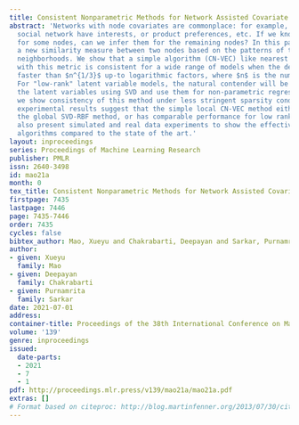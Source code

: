 ```yaml
---
title: Consistent Nonparametric Methods for Network Assisted Covariate Estimation
abstract: 'Networks with node covariates are commonplace: for example, people in a
  social network have interests, or product preferences, etc. If we know the covariates
  for some nodes, can we infer them for the remaining nodes? In this paper we propose
  a new similarity measure between two nodes based on the patterns of their 2-hop
  neighborhoods. We show that a simple algorithm (CN-VEC) like nearest neighbor regression
  with this metric is consistent for a wide range of models when the degree grows
  faster than $n^{1/3}$ up-to logarithmic factors, where $n$ is the number of nodes.
  For "low-rank" latent variable models, the natural contender will be to estimate
  the latent variables using SVD and use them for non-parametric regression. While
  we show consistency of this method under less stringent sparsity conditions, our
  experimental results suggest that the simple local CN-VEC method either outperforms
  the global SVD-RBF method, or has comparable performance for low rank models. We
  also present simulated and real data experiments to show the effectiveness of our
  algorithms compared to the state of the art.'
layout: inproceedings
series: Proceedings of Machine Learning Research
publisher: PMLR
issn: 2640-3498
id: mao21a
month: 0
tex_title: Consistent Nonparametric Methods for Network Assisted Covariate Estimation
firstpage: 7435
lastpage: 7446
page: 7435-7446
order: 7435
cycles: false
bibtex_author: Mao, Xueyu and Chakrabarti, Deepayan and Sarkar, Purnamrita
author:
- given: Xueyu
  family: Mao
- given: Deepayan
  family: Chakrabarti
- given: Purnamrita
  family: Sarkar
date: 2021-07-01
address:
container-title: Proceedings of the 38th International Conference on Machine Learning
volume: '139'
genre: inproceedings
issued:
  date-parts:
  - 2021
  - 7
  - 1
pdf: http://proceedings.mlr.press/v139/mao21a/mao21a.pdf
extras: []
# Format based on citeproc: http://blog.martinfenner.org/2013/07/30/citeproc-yaml-for-bibliographies/
---
```


